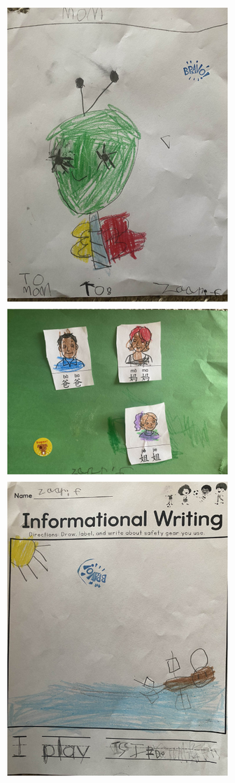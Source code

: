 
![12-09-2023](12-09-2023/IMG_3227.jpeg)

![12-09-2023](12-09-2023/IMG_3228_edited.jpeg)

![12-09-2023](12-09-2023/IMG_3232_edited.jpeg)
